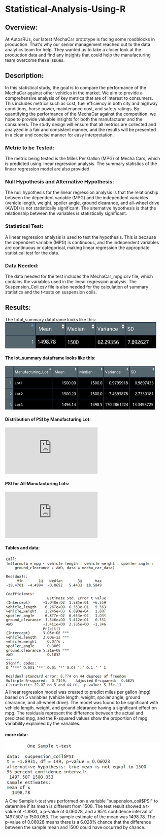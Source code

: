 # Statistical-Analysis-Using-R

## Overview: 
At AutosRUs, our latest MechaCar prototype is facing some roadblocks in production. That's why our senior management reached out to the data analytics team for help. They wanted us to take a closer look at the production data and find any insights that could help the manufacturing team overcome these issues.

## Description:
In this statistical study, the goal is to compare the performance of the MechaCar against other vehicles in the market. We aim to provide a comprehensive analysis of key metrics that are of interest to consumers. This includes metrics such as cost, fuel efficiency in both city and highway conditions, horse power, maintenance cost, and safety ratings. By quantifying the performance of the MechaCar against the competition, we hope to provide valuable insights for both the manufacturer and the consumers. The study design will ensure that all metrics are collected and analyzed in a fair and consistent manner, and the results will be presented in a clear and concise manner for easy interpretation.

### Metric to be Tested:
The metric being tested is the Miles Per Gallon (MPG) of Mecha Cars, which is predicted using linear regression analysis. The summary statistics of the linear regression model are also provided.

### Null Hypothesis and Alternative Hypothesis:
The null hypothesis for the linear regression analysis is that the relationship between the dependent variable (MPG) and the independent variables (vehicle length, weight, spoiler angle, ground clearance, and all-wheel drive (AWD)) is not statistically significant. The alternative hypothesis is that the relationship between the variables is statistically significant.

### Statistical Test:
A linear regression analysis is used to test the hypothesis. This is because the dependent variable (MPG) is continuous, and the independent variables are continuous or categorical, making linear regression the appropriate statistical test for the data.

### Data Needed:
The data needed for the test includes the MechaCar_mpg.csv file, which contains the variables used in the linear regression analysis. The Suspension_Coil.csv file is also needed for the calculation of summary statistics and the t-tests on suspension coils.

## Results:
The total_summary dataframe looks like this:
![Image 1](https://github.com/Sergg99/Statistical-Analysis-Using-R/blob/de5e559fb47e8ec9e159843b2896e4f25d654e92/Challenge%2016/Resources/total_summary.jpg)


#### The lot_summary dataframe looks like this:
![Image 2](https://github.com/Sergg99/Statistical-Analysis-Using-R/blob/de5e559fb47e8ec9e159843b2896e4f25d654e92/Challenge%2016/Resources/lot_summary.jpg)

#### Distribution of PSI by Manufacturing Lot:
![Image 3](https://github.com/Sergg99/Statistical-Analysis-Using-R/blob/5f6d815b49498a74b1f036bd0087c733ae4398a9/Challenge%2016/Resources/BoxPlot%20of%20Distribution%20of%20PSI%20by%20Manufacturing%20Lot.pdf)

#### PSI for All Manufacturing Lots:
![Image 4](https://github.com/Sergg99/Statistical-Analysis-Using-R/blob/5f6d815b49498a74b1f036bd0087c733ae4398a9/Challenge%2016/Resources/BarPlot%20Histogram%20of%20PSI%20for%20All%20Manufacturing%20Lots.pdf)

#### Tables and data:
![Image 5](https://github.com/Sergg99/Statistical-Analysis-Using-R/blob/de5e559fb47e8ec9e159843b2896e4f25d654e92/Challenge%2016/Resources/Tables%20and%20data.jpg)
A linear regression model was created to predict miles per gallon (mpg) based on 5 variables (vehicle length, weight, spoiler angle, ground clearance, and all-wheel drive). The model was found to be significant with vehicle length, weight, and ground clearance having a significant effect on mpg. The residuals represent the difference between the actual and predicted mpg, and the R-squared values show the proportion of mpg variability explained by the variables.

#### more data:
![Image 6](https://github.com/Sergg99/Statistical-Analysis-Using-R/blob/de5e559fb47e8ec9e159843b2896e4f25d654e92/Challenge%2016/Resources/Data%202.jpg)
A One Sample t-test was performed on a variable "suspension_coil$PSI" to determine if its mean is different from 1500. The test result showed a t-value of -1.8931, a p-value of 0.06028, and a 95% confidence interval of 1497.507 to 1500.053. The sample estimate of the mean was 1498.78. The p-value of 0.06028 means there is a 6.028% chance that the difference between the sample mean and 1500 could have occurred by chance.
